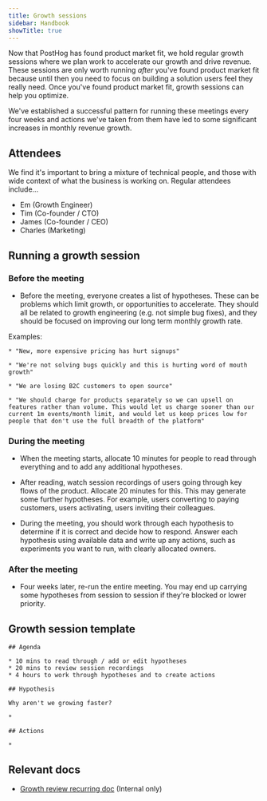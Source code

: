 ```yaml
---
title: Growth sessions
sidebar: Handbook
showTitle: true
---
```


Now that PostHog has found product market fit, we hold regular growth sessions where we plan work to accelerate our growth and drive revenue. These sessions are only worth running _after_ you've found product market fit because until then you need to focus on building a solution users feel they really need. Once you've found product market fit, growth sessions can help you optimize. 

We've established a successful pattern for running these meetings every four weeks and actions we've taken from them have led to some significant increases in monthly revenue growth.

## Attendees
We find it's important to bring a mixture of technical people, and those with wide context of what the business is working on. Regular attendees include...

* Em (Growth Engineer)
* Tim (Co-founder / CTO)
* James (Co-founder / CEO)
* Charles (Marketing)

## Running a growth session

### Before the meeting
* Before the meeting, everyone creates a list of hypotheses. These can be problems which limit growth, or opportunities to accelerate. They should all be related to growth engineering (e.g. not simple bug fixes), and they should be focused on improving our long term monthly growth rate.

Examples:

    * "New, more expensive pricing has hurt signups"

    * "We're not solving bugs quickly and this is hurting word of mouth growth"

    * "We are losing B2C customers to open source"

    * "We should charge for products separately so we can upsell on features rather than volume. This would let us charge sooner than our current 1m events/month limit, and would let us keep prices low for people that don't use the full breadth of the platform"

### During the meeting
* When the meeting starts, allocate 10 minutes for people to read through everything and to add any additional hypotheses.

* After reading, watch session recordings of users going through key flows of the product. Allocate 20 minutes for this. This may generate some further hypotheses. For example, users converting to paying customers, users activating, users inviting their colleagues.

* During the meeting, you should work through each hypothesis to determine if it is correct and decide how to respond. Answer each hypothesis using available data and write up any actions, such as experiments you want to run, with clearly allocated owners. 

### After the meeting

* Four weeks later, re-run the entire meeting. You may end up carrying some hypotheses from session to session if they're blocked or lower priority.

## Growth session template

```
## Agenda

* 10 mins to read through / add or edit hypotheses
* 20 mins to review session recordings
* 4 hours to work through hypotheses and to create actions

## Hypothesis

Why aren't we growing faster?

*

## Actions

* 

```

## Relevant docs

- [Growth review recurring doc](https://docs.google.com/document/d/1fb6XzDNSOK0G4ICuEQhFtkfDczCIeK6ZNh1dtTA-vU4/edit#) (Internal only)
